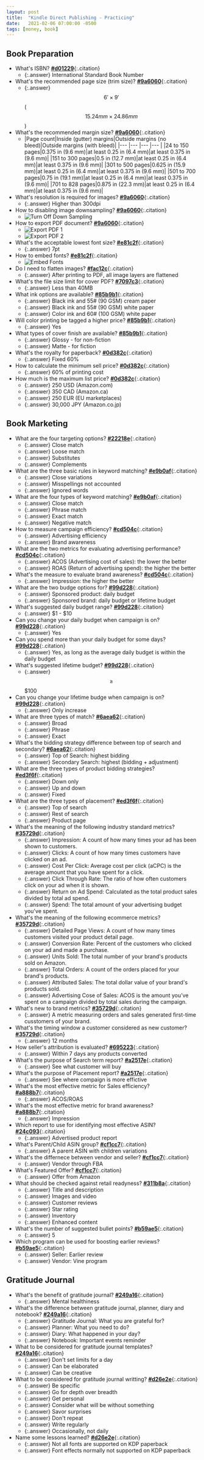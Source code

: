 ```yaml
---
layout: post
title:  "Kindle Direct Publishing - Practicing"
date:   2021-02-06 07:00:00 -0500
tags: [money, book]
---
```


## Book Preparation

* What's ISBN? **[#d01229]**{:.citation}
  * {:.answer} International Standard Book Number
* What's the recommended page size (trim size)? **[#9a6060]**{:.citation}
  * {:.answer} $$6'\times 9'$$ ($$15.24mm \times 24.86mm$$)
* What's the recommended margin size? **[#9a6060]**{:.citation}
  * |Page count|Inside (gutter) margins|Outside margins (no bleed)|Outside margins (with bleed)|
|--- |--- |--- |--- |
|24 to 150 pages|0.375 in (9.6 mm)|at least 0.25 in (6.4 mm)|at least 0.375 in (9.6 mm)|
|151 to 300 pages|0.5 in (12.7 mm)|at least 0.25 in (6.4 mm)|at least 0.375 in (9.6 mm)|
|301 to 500 pages|0.625 in (15.9 mm)|at least 0.25 in (6.4 mm)|at least 0.375 in (9.6 mm)|
|501 to 700 pages|0.75 in (19.1 mm)|at least 0.25 in (6.4 mm)|at least 0.375 in (9.6 mm)|
|701 to 828 pages|0.875 in (22.3 mm)|at least 0.25 in (6.4 mm)|at least 0.375 in (9.6 mm)|
* What's resolution is required for images? **[#9a6060]**{:.citation}
  * {:.answer} Higher than 300dpi
* How to disabling image downsampling? **[#9a6060]**{:.citation}
  * ![Turn Off Down Sampling](/assets/img/posts/kdp-practicing-turn-off-down-sampling.png)
* How to export PDF document? **[#9a6060]**{:.citation}
  * ![Export PDF 1](/assets/img/posts/kdp-practicing-export-pdf-1.png)
  * ![Export PDF 2](/assets/img/posts/kdp-practicing-export-pdf-2.png)
* What's the acceptable lowest font size? **[#e81c2f]**{:.citation}
  * {:.answer} 7pt
* How to embed fonts? **[#e81c2f]**{:.citation}
  * ![Embed Fonts](/assets/img/posts/kdp-practicing-embed-fonts.png)
* Do I need to flatten images? **[#fac12c]**{:.citation}
  * {:.answer} After printing to PDF, all image layers are flattened
* What's the file size limit for cover PDF? **[#7097c3]**{:.citation}
  * {:.answer} Less than 40MB
* What ink options are available? **[#85b9b1]**{:.citation}
  * {:.answer} Black ink and 55# (90 GSM) cream paper
  * {:.answer} Black ink and 55# (90 GSM) white paper
  * {:.answer} Color ink and 60# (100 GSM) white paper
* Will color printing be tagged a higher price? **[#85b9b1]**{:.citation}
  * {:.answer} Yes
* What types of cover finish are available? **[#85b9b1]**{:.citation}
  * {:.answer} Glossy - for non-fiction
  * {:.answer} Matte - for fiction
* What's the royalty for paperback? **[#0d382c]**{:.citation}
  * {:.answer} Fixed 60%
* How to calculate the minimum sell price? **[#0d382c]**{:.citation}
  * {:.answer} 60% of printing cost
* How much is the maximum list price? **[#0d382c]**{:.citation}
  * {:.answer} 250 USD (Amazon.com)
  * {:.answer} 350 CAD (Amazon.ca)
  * {:.answer} 250 EUR (EU marketplaces)
  * {:.answer} 30,000 JPY (Amazon.co.jp)

[#d01229]: https://kdp.amazon.com/en_US/help/topic/G201834230
[#9a6060]: https://kdp.amazon.com/en_US/help/topic/G202145400
[#e81c2f]: https://kdp.amazon.com/en_US/help/topic/G202145450
[#fac12c]: https://kdp.amazon.com/en_US/help/topic/G202169030
[#7097c3]: https://kdp.amazon.com/en_US/help/topic/G201953020
[#85b9b1]: https://kdp.amazon.com/en_US/help/topic/G201834180
[#0d382c]: https://kdp.amazon.com/en_US/help/topic/G201834340

## Book Marketing

* What are the four targeting options? **[#22218e]**{:.citation}
  * {:.answer} Close match
  * {:.answer} Loose match
  * {:.answer} Substitutes
  * {:.answer} Complements
* What are the three basic rules in keyword matching? **[#e9b0af]**{:.citation}
  * {:.answer} Close variations
  * {:.answer} Misspellings not accounted
  * {:.answer} Ignored words
* What are the four types of keyword matching? **[#e9b0af]**{:.citation}
  * {:.answer} Close match
  * {:.answer} Phrase match
  * {:.answer} Exact match
  * {:.answer} Negative match
* How to measure campaign efficiency? **[#cd504c]**{:.citation}
  * {:.answer} Advertising efficiency
  * {:.answer} Brand awareness
* What are the two metrics for evaluating advertising performance? **[#cd504c]**{:.citation}
  * {:.answer} ACOS (Advertising cost of sales): the lower the better
  * {:.answer} ROAS (Return of advertising spend): the higher the better
* What's the measure to evaluate brand awareness? **[#cd504c]**{:.citation}
  * {:.answer} Impression: the higher the better
* What are the two budge options for? **[#99d228]**{:.citation}
  * {:.answer} Sponsored product: daily budget
  * {:.answer} Sponsored brand: daily budget or lifetime budget
* What's suggested daily budget range? **[#99d228]**{:.citation}
  * {:.answer} $1 - $10
* Can you change your daily budget when campaign is on? **[#99d228]**{:.citation}
  * {:.answer} Yes
* Can you spend more than your daily budget for some days? **[#99d228]**{:.citation}
  * {:.answer} Yes, as long as the average daily budget is within the daily budget
* What's suggested lifetime budget? **[#99d228]**{:.citation}
  * {:.answer} $$\ge$$ $100
* Can you change your lifetime budge when campaign is on? **[#99d228]**{:.citation}
  * {:.answer} Only increase
* What are three types of match? **[#6aea62]**{:.citation}
  * {:.answer} Broad
  * {:.answer} Phrase
  * {:.answer} Exact
* What's the bidding strategy difference between top of search and secondary? **[#6aea62]**{:.citation}
  * {:.answer} Top of Search: highest bidding
  * {:.answer} Secondary Search: highest (bidding + adjustment)
* What are the three types of product bidding strategies? **[#ed3f6f]**{:.citation}
  * {:.answer} Down only
  * {:.answer} Up and down
  * {:.answer} Fixed
* What are the three types of placement? **[#ed3f6f]**{:.citation}
  * {:.answer} Top of search
  * {:.answer} Rest of search
  * {:.answer} Product page
* What's the meaning of the following industry standard metrics? **[#35729d]**{:.citation}
  * {:.answer} Impression: A count of how many times your ad has been shown to customers.
  * {:.answer} Clicks: A count of how many times customers have clicked on an ad.
  * {:.answer} Cost Per Click: Average cost per click (aCPC) is the average amount that you have spent for a click.
  * {:.answer} Click Through Rate: The ratio of how often customers click on your ad when it is shown.
  * {:.answer} Return on Ad Spend: Calculated as the total product sales divided by total ad spend.
  * {:.answer} Spend: The total amount of your advertising budget you've spent.
* What's the meaning of the following ecommerce metrics? **[#35729d]**{:.citation}
  * {:.answer} Detailed Page Views: A count of how many times customers visited your product detail page.
  * {:.answer} Conversion Rate: Percent of the customers who clicked on your ad and made a purchase.
  * {:.answer} Units Sold: The total number of your brand's products sold on Amazon.
  * {:.answer} Total Orders: A count of the orders placed for your brand's products.
  * {:.answer} Attributed Sales: The total dollar value of your brand's products sold.
  * {:.answer} Advertising Cose of Sales: ACOS is the amount you’ve spent on a campaign divided by total sales during the campaign. 
* What's new to brand metrics? **[#35729d]**{:.citation}
  * {:.answer} A metric measuring orders and sales generated first-time cusstomers of your brand.
* What's the timing window a customer considered as new customer? **[#35729d]**{:.citation}
  * {:.answer} 12 months
* How seller's attribution is evaluated? **[#695223]**{:.citation}
  * {:.answer} Within 7 days any products converted
* What's the purpose of Search term report? **[#a2517e]**{:.citation}
  * {:.answer} See what customer will buy
* What's the purpose of Placement report? **[#a2517e]**{:.citation}
  * {:.answer} See where compaign is more effictive
* What's the most effective metric for Sales efficiency? **[#a888b7]**{:.citation}
  * {:.answer} ACOS/ROAS
* What's the most effective metric for brand awareness? **[#a888b7]**{:.citation}
  * {:.answer} Impression
* Which report to use for identifying most effective ASIN? **[#24c093]**{:.citation}
  * {:.answer} Advertised product report
* What's Parent/Child ASIN group? **[#cf1cc7]**{:.citation}
  * {:.answer} A parent ASIN with children variations
* What's the differnece between vendor and seller? **[#cf1cc7]**{:.citation}
  * {:.answer} Vendor through FBA
* What's Featured Offer? **[#cf1cc7]**{:.citation}
  * {:.answer} Offer from Amazon
* What should be checked against retail readyness? **[#311b8a]**{:.citation}
  * {:.answer} Title and description
  * {:.answer} Images and video
  * {:.answer} Customer reviews
  * {:.answer} Star rating
  * {:.answer} Inventory
  * {:.answer} Enhanced content
* What's the number of suggested bullet points? **[#b59ae5]**{:.citation}
  * {:.answer} 5
* Which program can be used for boosting earlier reviews? **[#b59ae5]**{:.citation}
  * {:.answer} Seller: Earlier review
  * {:.answer} Vendor: Vine program

[#22218e]: https://learningconsole.amazonadvertising.com/uploads/resource_courses/targets/13053/original/index.html?_courseId=336#/page/5e50352a888843704463563b
[#e9b0af]: https://learningconsole.amazonadvertising.com/uploads/resource_courses/targets/13053/original/index.html?_courseId=336#/page/5e50352a888843704463564f
[#cd504c]: https://learningconsole.amazonadvertising.com/uploads/resource_courses/targets/10119/original/index.html?_courseId=337#/page/5de6ae270707a72fcc24bbae
[#99d228]: https://learningconsole.amazonadvertising.com/uploads/resource_courses/targets/10119/original/index.html?_courseId=337#/page/5de6ae270707a72fcc24bc06
[#6aea62]: https://learningconsole.amazonadvertising.com/uploads/resource_courses/targets/16973/original/index.html?_courseId=337#/page/5de6ae270707a72fcc24bbcf
[#ed3f6f]: https://learningconsole.amazonadvertising.com/uploads/resource_courses/targets/16973/original/index.html?_courseId=337#/menu/5de6ae270707a72fcc24bbab
[#35729d]: https://learningconsole.amazonadvertising.com/uploads/resource_courses/targets/17143/original/index.html?_courseId=338#/page/5fdbcba37b62b1529403ab25
[#695223]: https://learningconsole.amazonadvertising.com/uploads/resource_courses/targets/17143/original/index.html?_courseId=338#/page/5fdbcba37b62b1529403ab0f
[#a2517e]: https://learningconsole.amazonadvertising.com/uploads/resource_courses/targets/17143/original/index.html?_courseId=338#/page/5fdbcba47b62b1529403ab45
[#a888b7]: https://learningconsole.amazonadvertising.com/uploads/resource_courses/targets/17147/original/index.html?_courseId=339#/page/5df02994009a452ced83c861
[#24c093]: https://learningconsole.amazonadvertising.com/uploads/resource_courses/targets/17147/original/index.html?_courseId=339#/page/5df02994009a452ced83c872
[#cf1cc7]: https://learningconsole.amazonadvertising.com/uploads/resource_courses/targets/17149/original/index.html?_courseId=1521#/page/5db9942be3c60a639b08793c
[#311b8a]: https://learningconsole.amazonadvertising.com/uploads/resource_courses/targets/17149/original/index.html?_courseId=1521#/page/5db9942be3c60a639b08794d
[#b59ae5]: https://learningconsole.amazonadvertising.com/uploads/resource_courses/targets/17149/original/index.html?_courseId=1521#/page/5db9942ce3c60a639b087970

## Gratitude Journal

* What's the benefit of gratitude journal? **[#249a16]**{:.citation}
  * {:.answer} Mental healthiness
* What's the difference between gratitude journal, planner, diary and notebook? **[#249a16]**{:.citation}
  * {:.answer} Gratitude Journal: What you are grateful for?
  * {:.answer} Planner: What you need to do?
  * {:.answer} Diary: What happened in your day?
  * {:.answer} Notebook: Important events reminder
* What to be considered for gratitude journal templates? **[#249a16]**{:.citation}
  * {:.answer} Don't set limits for a day
  * {:.answer} Can be elaborated
  * {:.answer} Can be creative
* What to be considered for gratitude journal writting? **[#d26e2e]**{:.citation}
  * {:.answer} Be specific
  * {:.answer} Go for depth over breadth
  * {:.answer} Get personal
  * {:.answer} Consider what will be without something
  * {:.answer} Savor surprises
  * {:.answer} Don't repeat
  * {:.answer} Write regularly
  * {:.answer} Occasionally, not daily
* Name some lessons learned? **[#d26e2e]**{:.citation}
  * {:.answer} Not all fonts are supported on KDP paperback
  * {:.answer} Font effects normally not supported on KDP paperback

[#249a16]: https://positivepsychology.com/gratitude-journal/
[#d26e2e]: https://ggia.berkeley.edu/practice/gratitude_journal
